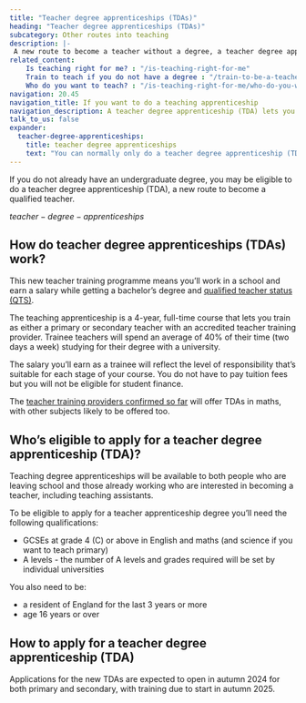 ```yaml
---
title: "Teacher degree apprenticeships (TDAs)"
heading: "Teacher degree apprenticeships (TDAs)"
subcategory: Other routes into teaching
description: |-
 A new route to become a teacher without a degree, a teacher degree apprenticeship (TDA) lets you work at a school while you qualify as a teacher.
related_content:
    Is teaching right for me? : "/is-teaching-right-for-me"
    Train to teach if you do not have a degree : "/train-to-be-a-teacher/if-you-dont-have-a-degree"
    Who do you want to teach? : "/is-teaching-right-for-me/who-do-you-want-to-teach"
navigation: 20.45
navigation_title: If you want to do a teaching apprenticeship
navigation_description: A teacher degree apprenticeship (TDA) lets you work at a school and earn a salary while getting a degree and qualified teacher status (QTS).
talk_to_us: false
expander:
  teacher-degree-apprenticeships:
    title: teacher degree apprenticeships
    text: "You can normally only do a teacher degree apprenticeship (TDA) if you've been a resident in the UK for the last 3 years or more. There are some exceptions to this. For example, if you've applied to the Afghan or Ukraine resettlement schemes. Speak to providers for more information."
---
```

If you do not already have an undergraduate degree, you may be eligible to do a teacher degree apprenticeship (TDA), a new route to become a qualified teacher.

$teacher-degree-apprenticeships$

##  How do teacher degree apprenticeships (TDAs) work?
This new teacher training programme means you’ll work in a school and earn a salary while getting a bachelor’s degree and [qualified teacher status (QTS)](/train-to-be-a-teacher/what-is-qts).
 
The teaching apprenticeship is a 4-year, full-time course that lets you train as either a primary or secondary teacher with an accredited teacher training provider. Trainee teachers will spend an average of 40% of their time (two days a week) studying for their degree with a university.

The salary you’ll earn as a trainee will reflect the level of responsibility that’s suitable for each stage of your course. You do not have to pay tuition fees but you will not be eligible for student finance.

The [teacher training providers confirmed so far](https://www.gov.uk/government/publications/secondary-maths-teacher-degree-apprenticeship-funding-pilot-providers?) will offer TDAs in maths, with other subjects likely to be offered too.

## Who’s eligible to apply for a teacher degree apprenticeship (TDA)?
Teaching degree apprenticeships will be available to both people who are leaving school and those already working who are interested in becoming a teacher, including teaching assistants.

To be eligible to apply for a teacher apprenticeship degree you’ll need the following qualifications:

* GCSEs at grade 4 (C) or above in English and maths (and science if you want to teach primary)
* A levels - the number of A levels and grades required will be set by individual universities

You also need to be:

* a resident of England for the last 3 years or more
* age 16 years or over 

## How to apply for a teacher degree apprenticeship (TDA)
Applications for the new TDAs are expected to open in autumn 2024 for both primary and secondary, with training due to start in autumn 2025.